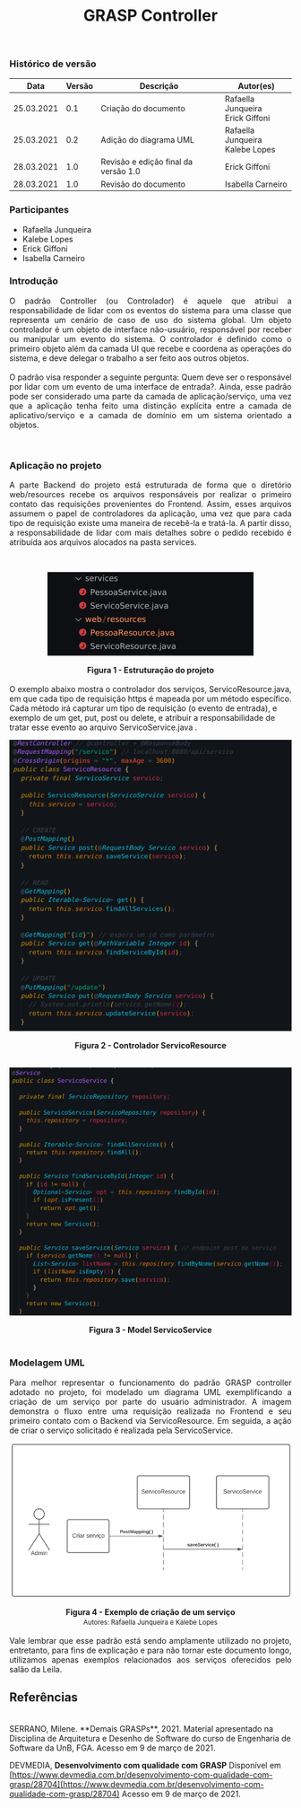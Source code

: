 # <center> GRASP Controller
<br>
    
### Histórico de versão<br>

|Data | Versão | Descrição | Autor(es)|
| -- | -- | -- | -- |
| 25.03.2021 | 0.1 | Criação do documento | Rafaella Junqueira<br>Erick Giffoni|
| 25.03.2021 | 0.2 | Adição do diagrama UML | Rafaella Junqueira<br>Kalebe Lopes |
| 28.03.2021 | 1.0 | Revisão e edição final da versão 1.0 | Erick Giffoni |
| 28.03.2021 | 1.0 | Revisão do documento | Isabella Carneiro |

### Participantes

* Rafaella Junqueira
* Kalebe Lopes
* Erick Giffoni
* Isabella Carneiro

### Introdução
<div align="justify">

O padrão Controller (ou Controlador) é aquele que atribui a responsabilidade de lidar com os eventos do sistema para uma classe que representa um cenário de caso de uso do sistema global. Um objeto controlador é um objeto de interface não-usuário, responsável por receber ou manipular um evento do sistema. O controlador é definido como o primeiro objeto além da camada UI que recebe e coordena as operações do sistema, e deve delegar o trabalho a ser feito aos outros objetos.
<br><br>
O padrão visa responder a seguinte pergunta: Quem deve ser o responsável por lidar com um evento de uma interface de entrada?. Ainda, esse padrão pode ser considerado uma parte da camada de aplicação/serviço, uma vez que a aplicação tenha feito uma distinção explícita entre a camada de aplicativo/serviço e a camada de domínio em um sistema orientado a objetos.
</div><br>

### Aplicação no projeto
<div align="justify">

A parte Backend do projeto está estruturada de forma que o diretório web/resources recebe os arquivos responsáveis por realizar o primeiro contato das requisições provenientes do Frontend. Assim, esses arquivos assumem o papel de controladores da aplicação, uma vez que para cada tipo de requisição existe uma maneira de recebê-la e tratá-la. A partir disso, a responsabilidade de lidar com mais detalhes sobre o pedido recebido é atribuída aos arquivos alocados na pasta services.
</div>
<br>

[<div align="center"><img src="../../img/padroes/services-backend.png"></div>](../../img/padroes/services-backend.png)
<figcaption align='center'>
    <b>Figura 1 - Estruturação do projeto</b>
</figcaption>
<br>
<div>
O exemplo abaixo mostra o controlador dos serviços, ServicoResource.java, em que cada tipo de requisição https é mapeada por um método específico. Cada método irá capturar um tipo de requisição (o evento de entrada), e exemplo de um get, put, post ou delete, e atribuir a responsabilidade de tratar esse evento ao arquivo ServicoService.java .
</div>

[<div align="center"><img src="../../img/padroes/servico-resource.png"></div>](../../img/padroes/servico-resource.png)
<figcaption align='center'>
    <b>Figura 2 - Controlador ServicoResource</b>
</figcaption>
<br>

[<div align="center"><img src="../../img/padroes/servico-service.png"></div>](../../img/padroes/servico-service.png)
<figcaption align='center'>
    <b>Figura 3 - Model ServicoService</b>
</figcaption>
<br>

### Modelagem UML

<div align="justify">
Para melhor representar o funcionamento do padrão GRASP controller adotado no projeto, foi modelado um diagrama UML exemplificando a criação de um serviço por parte do usuário administrador. A imagem demonstra o fluxo entre uma requisição realizada no Frontend e seu primeiro contato com o Backend via ServicoResource. Em seguida, a ação de criar o serviço solicitado é realizada pela ServicoService.
</div>

[<div align="center"><img src="../../img/padroes/uml-controller.png"></div>](../../img/padroes/uml-controller.png)
<figcaption align='center'>
    <b>Figura 4 - Exemplo de criação de um serviço</b>
    <br>
    <small>Autores: Rafaella Junqueira e Kalebe Lopes</small>
</figcaption>
<br>

<div align="justify">
Vale lembrar que esse padrão está sendo amplamente utilizado no projeto, entretanto, para fins de explicação e para não tornar este documento longo, utilizamos apenas exemplos relacionados aos serviços oferecidos pelo salão da Leila. 
</div>

## Referências
<br>
SERRANO, Milene. **Demais GRASPs**, 2021. Material apresentado na Disciplina de Arquitetura e Desenho de Software do curso de Engenharia de Software da UnB, FGA. Acesso em 9 de março de 2021.

DEVMEDIA, **Desenvolvimento com qualidade com GRASP** Disponível em [https://www.devmedia.com.br/desenvolvimento-com-qualidade-com-grasp/28704](https://www.devmedia.com.br/desenvolvimento-com-qualidade-com-grasp/28704) Acesso em 9 de março de 2021.
